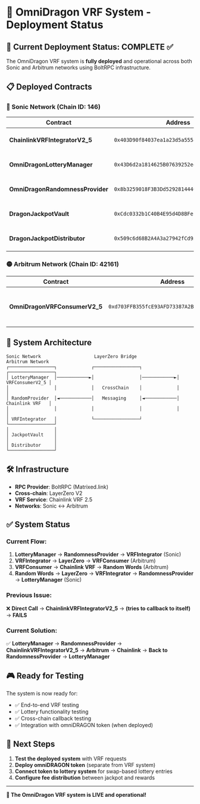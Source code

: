 # 🐉 OmniDragon VRF System - Deployment Status

## 🎯 Current Deployment Status: **COMPLETE** ✅

The OmniDragon VRF system is **fully deployed** and operational across both Sonic and Arbitrum networks using BoltRPC infrastructure.

## 📋 Deployed Contracts

### 🔵 Sonic Network (Chain ID: 146)
| Contract | Address | Purpose |
|----------|---------|---------|
| **ChainlinkVRFIntegratorV2_5** | `0x403D90f84037ea1a23d5a5558b670669353EDae8` | VRF integrator on Sonic |
| **OmniDragonLotteryManager** | `0x43D6d2a1814625B07639252e471c060A21395ebE` | Lottery management system |
| **OmniDragonRandomnessProvider** | `0x8b3259018F3B3Dd52928144404134e9C7b914c6D` | Randomness provider service |
| **DragonJackpotVault** | `0xCdc0332b1C40B4E95d4D8BFe1D57BC82681743f9` | Jackpot vault for prizes |
| **DragonJackpotDistributor** | `0x509c6d68B2A4A3a27942fCd93Db82D495b6E14a8` | Prize distribution system |

### 🟡 Arbitrum Network (Chain ID: 42161)  
| Contract | Address | Purpose |
|----------|---------|---------|
| **OmniDragonVRFConsumerV2_5** | `0xd703FFB355fcE93AFD73387A2BE11d8819CAF791` | Chainlink VRF consumer on Arbitrum |

## 🔄 System Architecture

```
Sonic Network                    LayerZero Bridge                 Arbitrum Network
┌─────────────────┐             ┌─────────────────┐             ┌─────────────────┐
│ LotteryManager  │────────────►│                 │────────────►│ VRFConsumerV2_5 │
│                 │             │   CrossChain    │             │                 │
│ RandomProvider  │◄────────────│   Messaging     │◄────────────│ Chainlink VRF   │
│                 │             │                 │             │                 │
│ VRFIntegrator   │             └─────────────────┘             └─────────────────┘
│                 │
│ JackpotVault    │
│                 │
│ Distributor     │
└─────────────────┘
```

## 🛠️ Infrastructure

- **RPC Provider**: BoltRPC (Matrixed.link)
- **Cross-chain**: LayerZero V2
- **VRF Service**: Chainlink VRF 2.5
- **Networks**: Sonic ↔ Arbitrum

## ✅ System Status

### Current Flow:
1. **LotteryManager** → **RandomnessProvider** → **VRFIntegrator** (Sonic)
2. **VRFIntegrator** → **LayerZero** → **VRFConsumer** (Arbitrum)  
3. **VRFConsumer** → **Chainlink VRF** → **Random Words** (Arbitrum)
4. **Random Words** → **LayerZero** → **VRFIntegrator** → **RandomnessProvider** → **LotteryManager** (Sonic)

### Previous Issue:
❌ **Direct Call** → **ChainlinkVRFIntegratorV2_5** → **(tries to callback to itself)** → **FAILS**

### Current Solution:
✅ **LotteryManager** → **RandomnessProvider** → **ChainlinkVRFIntegratorV2_5** → **Arbitrum** → **Chainlink** → **Back to RandomnessProvider** → **LotteryManager**

## 🎮 Ready for Testing

The system is now ready for:
- ✅ End-to-end VRF testing
- ✅ Lottery functionality testing  
- ✅ Cross-chain callback testing
- ✅ Integration with omniDRAGON token (when deployed)

## 📝 Next Steps

1. **Test the deployed system** with VRF requests
2. **Deploy omniDRAGON token** (separate from VRF system)
3. **Connect token to lottery system** for swap-based lottery entries
4. **Configure fee distribution** between jackpot and rewards

---

**🎉 The OmniDragon VRF system is LIVE and operational!** 
